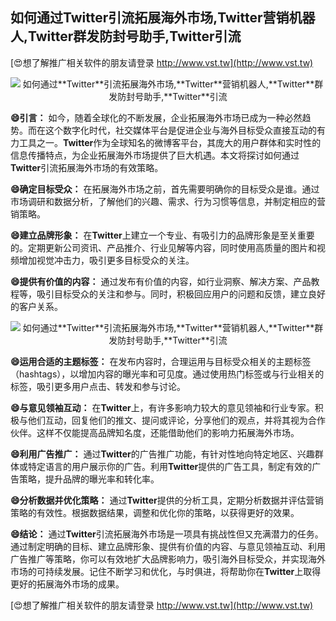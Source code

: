 ## **如何通过**Twitter**引流拓展海外市场,**Twitter**营销机器人,**Twitter**群发防封号助手,**Twitter**引流**

[😍想了解推广相关软件的朋友请登录 http://www.vst.tw](http://www.vst.tw)

 <center><img src="https://vst.tw/MP4/tuiguang/png/5.png" alt="如何通过**Twitter**引流拓展海外市场,**Twitter**营销机器人,**Twitter**群发防封号助手,**Twitter**引流"></center>

**😄引言：**
如今，随着全球化的不断发展，企业拓展海外市场已成为一种必然趋势。而在这个数字化时代，社交媒体平台是促进企业与海外目标受众直接互动的有力工具之一。**Twitter**作为全球知名的微博客平台，其庞大的用户群体和实时性的信息传播特点，为企业拓展海外市场提供了巨大机遇。本文将探讨如何通过**Twitter**引流拓展海外市场的有效策略。

**😄确定目标受众：**
在拓展海外市场之前，首先需要明确你的目标受众是谁。通过市场调研和数据分析，了解他们的兴趣、需求、行为习惯等信息，并制定相应的营销策略。

**😄建立品牌形象：**
在**Twitter**上建立一个专业、有吸引力的品牌形象是至关重要的。定期更新公司资讯、产品推介、行业见解等内容，同时使用高质量的图片和视频增加视觉冲击力，吸引更多目标受众的关注。

**😄提供有价值的内容：**
通过发布有价值的内容，如行业洞察、解决方案、产品教程等，吸引目标受众的关注和参与。同时，积极回应用户的问题和反馈，建立良好的客户关系。

 <center><img src="https://vst.tw/MP4/tuiguang/png/3.png" alt="如何通过**Twitter**引流拓展海外市场,**Twitter**营销机器人,**Twitter**群发防封号助手,**Twitter**引流"></center>

**😄运用合适的主题标签：**
在发布内容时，合理运用与目标受众相关的主题标签（hashtags），以增加内容的曝光率和可见度。通过使用热门标签或与行业相关的标签，吸引更多用户点击、转发和参与讨论。

**😄与意见领袖互动：**
在**Twitter**上，有许多影响力较大的意见领袖和行业专家。积极与他们互动，回复他们的推文、提问或评论，分享他们的观点，并将其视为合作伙伴。这样不仅能提高品牌知名度，还能借助他们的影响力拓展海外市场。

**😄利用广告推广：**
通过**Twitter**的广告推广功能，有针对性地向特定地区、兴趣群体或特定语言的用户展示你的广告。利用**Twitter**提供的广告工具，制定有效的广告策略，提升品牌的曝光率和转化率。

**😄分析数据并优化策略：**
通过**Twitter**提供的分析工具，定期分析数据并评估营销策略的有效性。根据数据结果，调整和优化你的策略，以获得更好的效果。

**😄结论：**
通过**Twitter**引流拓展海外市场是一项具有挑战性但又充满潜力的任务。通过制定明确的目标、建立品牌形象、提供有价值的内容、与意见领袖互动、利用广告推广等策略，你可以有效地扩大品牌影响力，吸引海外目标受众，并实现海外市场的可持续发展。记住不断学习和优化，与时俱进，将帮助你在**Twitter**上取得更好的拓展海外市场的成果。

[😍想了解推广相关软件的朋友请登录 http://www.vst.tw](http://www.vst.tw)




